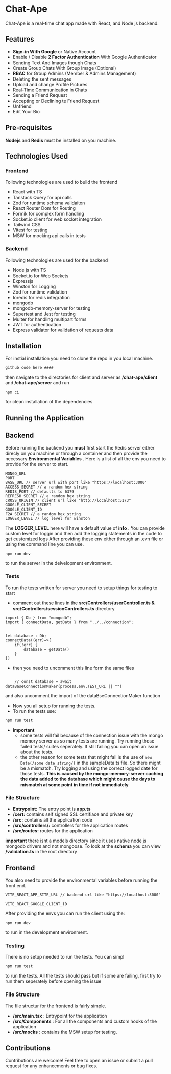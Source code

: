 # Chat-Ape
Chat-Ape is a real-time chat app made with React, and Node js backend.

## Features
- **Sign-in With Google** or Native Account
- Enable / Disable **2 Factor Authentication** With Google Authenticator
- Sending Text And Images though Chats
- Create Group Chats With Group Image (Optional)
- **RBAC** for Group Admins (Member & Admins Management)
- Deleting the sent messages
- Upload and change Profile Pictures
- Real-Time Communication in Chats
- Sending a Friend Request
- Accepting or Declining te Friend Request
- Unfriend
- Edit Your Bio 

## Pre-requisites
**Nodejs** and **Redis** must be installed on you machine.

## Technologies Used

### Frontend

Following technologies are used to build the frontend
- React with TS
- Tanstack Query for api calls
- Zod for runtime schema validaiton
- React Router Dom for Routing
- Formik for complex form handling
- Socket.io client for web socket integration
- Tailwind CSS
- Vitest for testing
- MSW for mocking api calls in tests

### Backend
Following technologies are used for the backend

- Node js with TS
- Socket.io for Web Sockets
- Expressjs
- Winston for Logging
- Zod for runtime validation
- Ioredis for redis integration
- mongodb 
- mongodb-memory-server for testing
- Supertest and Jest for testing
- Multer for handling multipart forms
- JWT for authentication
- Express validator for validation of requests data

## Installation
For instial installation you need to clone the repo in you local machine.

```
github code here ####
```
then navigate to the directories for client and server as **/chat-ape/client** and **/chat-ape/server** and run 
```
npm ci
```
for clean installation of the dependencies

## Running the Application

## Backend
Before running the backend you **must** first start the Redis server either direcly on you machine or through a container and then provide the necessary **Environmental Variables** . Here is a list of all the env you need to provide for the server to start.

```
MONGO_URL
PORT
BASE_URL // server url with port like "https://localhost:3000"
ACCESS_SECRET // a random hex string
REDIS_PORT // defaults to 6379
REFRESH_SECRET // a random hex string
CROSS_ORIGIN // client url like "http://localhost:5173"
GOOGLE_CLIENT_SECRET
GOOGLE_CLIENT_ID
F2A_SECRET // a random hex string
LOGGER_LEVEL // log level for winston
```

The **LOGGER_LEVEL** here will have a default value of **info** . You can provide custom level for loggin and then add the logging statements in the code to get customized logs
After providing these env either through an .evn file or using the command line you can use.

```
npm run dev
```

to run the server in the delvelopment environment.


### Tests
To run the tests written for server you need to setup things for testing to start 

- comment out these lines in the **src/Controllers/userController.ts & src/Controllers/sessionControllers.ts** directory 
```
import { Db } from "mongodb";
import { connectData, getData } from "../../connection";


let database : Db;
connectData((err)=>{
    if(!err) {
        database = getData()
    }
})

```
- then you need to uncomment this line form the same files

```

    // const database = await dataBaseConnectionMaker(process.env.TEST_URI || "")    

```
and also uncomment the import of the dataBseConnectionMaker function
- Now you all setup for running the tests.
- To run the tests use:
```
npm run test
```
- **important**
    - some tests will fail because of the connection issue with the mongo memory server as so many tests are running. Try running those failed tests/ suites seperately. If still failing you can open an issue about the tests.
    - the other reason for some tests that might fail is the use of ``` new Date(/some date string/) ``` in the sampleData.ts file. So there might be a mismatch. Try logging and using the correct logged date for those tests. **This is caused by the mongo-memory-server caching the data added to the database which might cause the days to mismatch at some point in time if not immediately**

### File Structure

- **Entrypoint:** The entry point is **app.ts**
- **/cert:** contains self signed SSL certifiace and private key
- **/src:** contains all the application code
- **/src/controllers/:** controllers for the application routes
- **/src/routes:** routes for the application

**important** there isnt a models directory since it uses native node js mongodb drivers and not mongoose. To look at the **schema** you can view **/validation.ts** in the root directory

## Frontend

You also need to provide the environmental variables before running the front end.

```
VITE_REACT_APP_SITE_URL // backend url like "https://localhost:3000"

VITE_REACT_GOOGLE_CLIENT_ID
```
After providing the envs you can run the client using the:

```
npm run dev
```
to run in the development environment.

### Testing
There is no setup needed to run the tests. You can simpl 
```
npm run test
```

to run the tests. All the tests should pass but if some are failing, first try to run them seperately before opening the issue

### File Structure

The file structur for the frontend is fairly simple.

- **/src/main.tsx** : Entrypoint for the application
- **/src/Components** : For all the components and custom hooks of the application
- **/src/mocks** : contains the MSW setup for testing.

## Contributions
Contributions are welcome! Feel free to open an issue or submit a pull request for any enhancements or bug fixes.